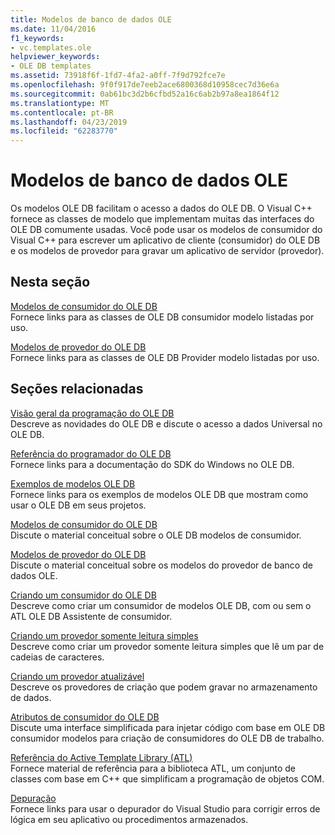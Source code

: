 ```yaml
---
title: Modelos de banco de dados OLE
ms.date: 11/04/2016
f1_keywords:
- vc.templates.ole
helpviewer_keywords:
- OLE DB templates
ms.assetid: 73918f6f-1fd7-4fa2-a0ff-7f9d792fce7e
ms.openlocfilehash: 9f0f917de7eeb2ace6800368d10958cec7d36e6a
ms.sourcegitcommit: 0ab61bc3d2b6cfbd52a16c6ab2b97a8ea1864f12
ms.translationtype: MT
ms.contentlocale: pt-BR
ms.lasthandoff: 04/23/2019
ms.locfileid: "62283770"
---
```

# <a name="ole-db-templates"></a>Modelos de banco de dados OLE

Os modelos OLE DB facilitam o acesso a dados do OLE DB. O Visual C++ fornece as classes de modelo que implementam muitas das interfaces do OLE DB comumente usadas. Você pode usar os modelos de consumidor do Visual C++ para escrever um aplicativo de cliente (consumidor) do OLE DB e os modelos de provedor para gravar um aplicativo de servidor (provedor).

## <a name="in-this-section"></a>Nesta seção

[Modelos de consumidor do OLE DB](../../data/oledb/ole-db-consumer-templates-reference.md)<br/>
Fornece links para as classes de OLE DB consumidor modelo listadas por uso.

[Modelos de provedor do OLE DB](../../data/oledb/ole-db-provider-templates-reference.md)<br/>
Fornece links para as classes de OLE DB Provider modelo listadas por uso.

## <a name="related-sections"></a>Seções relacionadas

[Visão geral da programação do OLE DB](../../data/oledb/ole-db-programming-overview.md)<br/>
Descreve as novidades do OLE DB e discute o acesso a dados Universal no OLE DB.

[Referência do programador do OLE DB](/sql/connect/oledb/ole-db/oledb-driver-for-sql-server-programming)<br/>
Fornece links para a documentação do SDK do Windows no OLE DB.

[Exemplos de modelos OLE DB](../../overview/visual-cpp-samples.md)<br/>
Fornece links para os exemplos de modelos OLE DB que mostram como usar o OLE DB em seus projetos.

[Modelos de consumidor do OLE DB](../../data/oledb/ole-db-consumer-templates-cpp.md)<br/>
Discute o material conceitual sobre o OLE DB modelos de consumidor.

[Modelos de provedor do OLE DB](../../data/oledb/ole-db-provider-templates-cpp.md)<br/>
Discute o material conceitual sobre os modelos do provedor de banco de dados OLE.

[Criando um consumidor do OLE DB](../../data/oledb/creating-an-ole-db-consumer.md)<br/>
Descreve como criar um consumidor de modelos OLE DB, com ou sem o ATL OLE DB Assistente de consumidor.

[Criando um provedor somente leitura simples](../../data/oledb/creating-a-simple-read-only-provider.md)<br/>
Descreve como criar um provedor somente leitura simples que lê um par de cadeias de caracteres.

[Criando um provedor atualizável](../../data/oledb/creating-an-updatable-provider.md)<br/>
Descreve os provedores de criação que podem gravar no armazenamento de dados.

[Atributos de consumidor do OLE DB](../../windows/ole-db-consumer-attributes.md)<br/>
Discute uma interface simplificada para injetar código com base em OLE DB consumidor modelos para criação de consumidores do OLE DB de trabalho.

[Referência do Active Template Library (ATL)](../../atl/atl-com-desktop-components.md)<br/>
Fornece material de referência para a biblioteca ATL, um conjunto de classes com base em C++ que simplificam a programação de objetos COM.

[Depuração](/visualstudio/debugger/debugging-in-visual-studio)<br/>
Fornece links para usar o depurador do Visual Studio para corrigir erros de lógica em seu aplicativo ou procedimentos armazenados.
